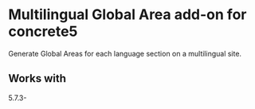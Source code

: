# Multilingual Global Area add-on for concrete5

Generate Global Areas for each language section on a multilingual site.

## Works with

5.7.3-
